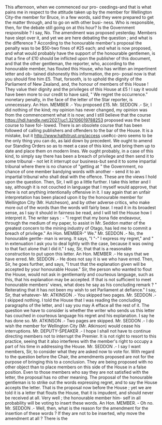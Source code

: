 This afternoon, when we commenced our pro- ceedings-and that is what pains me in respect to the attitude taken up by the member for Wellington City-the member for Bruce, in a few words, said they were prepared to get the matter through, and to go on with other busi- ness. Who is responsible, then, for the debate still going on at this hour? Is the Government responsible ? I say, No. The amendment was proposed yesterday. Members have slept over it, and yet we are here debating the question ; and what is the difference ? According to the honourable member's proposal the penalty was to be $50-two fines of #25 each; and what is now proposed, and what would probably have the support of the honourable gentlemen, is that a fine of £10 should be inflicted upon the publisher of this document, and that the other gentleman, the reporter, who, according to the honourable member, has flouted this House, who has written an impertinent letter and ob- tained dishonestly this information, the pro- posal now is that you should fine him £5. That, forsooth, is to uphold the dignity of the Parliament of New Zealand, and, the honour of members of this House ! They value their dignity and the privileges of this House at £5 ! I say it would have been more to our credit to have said, " We regret the occurrence." monetary penalty, in the face of the letter of the Star reporter, is unnecessary. An Hon. MEMBER .- You proposed £15. Mr. SEDDON .- Sir, I did nothing of the kind; my opinion has never changed, my opinion was from the commencement what it is now; and I still believe that the course https://hdl.handle.net/2027/uc1.32106019788253 proposed was the best course to have fol- lowed. There is an obsolete course that has been followed of calling publishers and offenders to the bar of the House. It is a mistake, but it http://www.hathitrust.org/access use#cc-zero seems to be the only thing you can do, as laid down by precedent. We ought to amend our Standing Orders so as to meet a case of this kind, and bring them up to date and place them on modern lines. We ought probably, in a case of this kind, to simply say there has been a breach of privilege and then send it to some tribunal - not let it interrupt our business-but send it to some impartial tribunal where there is no chance of "getting at " the Government, no chance of one member bandying words with another - send it to an impartial tribunal who shall deal with the offence. These are the views I hold upon the question. Then, Sir, I will go a little further. I take this letter and I say, although it is not couched in language that I myself would approve, that there is not anything intentionally offensive in it. I say again that an unfair interpretation has been placed upon it by the honourable member for Wellington City (Mr. Hutcheson), and by other adverse critics, who make more out of the words than the words will fairly bear. I read it in its broadest sense, as I say it should in fairness be read, and I will tell the House how I interpret it. The writer says : - "I regret that my bona fide endeavour, through the medium of my paper, to assist in Mr. Seddon matter of the greatest concern to the mining industry of Otago, has led me to commit a breach of privilege." An Hon. MEMBER-" We." Mr. SEDDON .- No, the honourable gentle- man is wrong. It says, "I "-" I express my regret," and " in extenuation I ask you to deal lightly with the case, because it was owing to that fact alone that I did it." I say, Sir, that that is a reasonable construction to put upon this letter. An Hon. MEMBER .- He says that we have erred. Mr. SEDDON .- He does not say it is we who have erred. Then, Sir, he goes further, and says, "I trust that the explanation given will be accepted by your honourable House." Sir, the person who wanted to flout the House, would not ask in gentlemanly and courteous language, such as this, that his explanation may be accepted. If that is not sufficient to meet honourable members' views, what does he say as his concluding remark ? " Reiterating that it has not been my wish to set Parliament at defiance." I say, Sir, that whatever- Mr. ATKINSON .- You skipped two pages. Mr. SEDDON .- I skipped nothing. I told the House that I was reading the concluding paragraphs of the letter, and I say you may A efface all the rest of it. The question we have to consider is whether the writer who sends us this letter has couched in courteous language his regret and his explanation. I say he has done so. Mr. ATKINSON .- Two pages are skipped. Mr. SEDDON .- I do wish the member for Wellington City (Mr. Atkinson) would cease his interruptions. Mr. DEPUTY-SPEAKER .- I hope I shall not have to continue directing members not to interrupt the Premier. It is not right to resort to this practice, seeing that it also interferes with the member's right to occupy a part of his time in addressing the House. Mr. SEDDON .- I say I want members, Sir, to consider what they are asked now to vote for. With regard to the question before the Chair, the amendments proposed are not for the purpose of bringing this to a conclusion. They are being proposed with no other object than to place members on this side of the House in a false position. Even to those members who say they are not satisfied with the letter, the proposal has no other meaning. The proposal of the honourable gentleman is to strike out the words expressing regret, and to say the House accepts the letter. That is the proposal now before the House ; yet we are told it is a letter that flouts the House, that it is impudent, and should never be received at all. Very well ; the honourable member him- self in all probability will be voting to insert these words. An Hon. MEMBER. - Oh no. Mr. SEDDON .- Well, then, what is the reason for the amendment for the insertion of these words ? If they are not to be inserted, why move the amendment at all ? There is the 